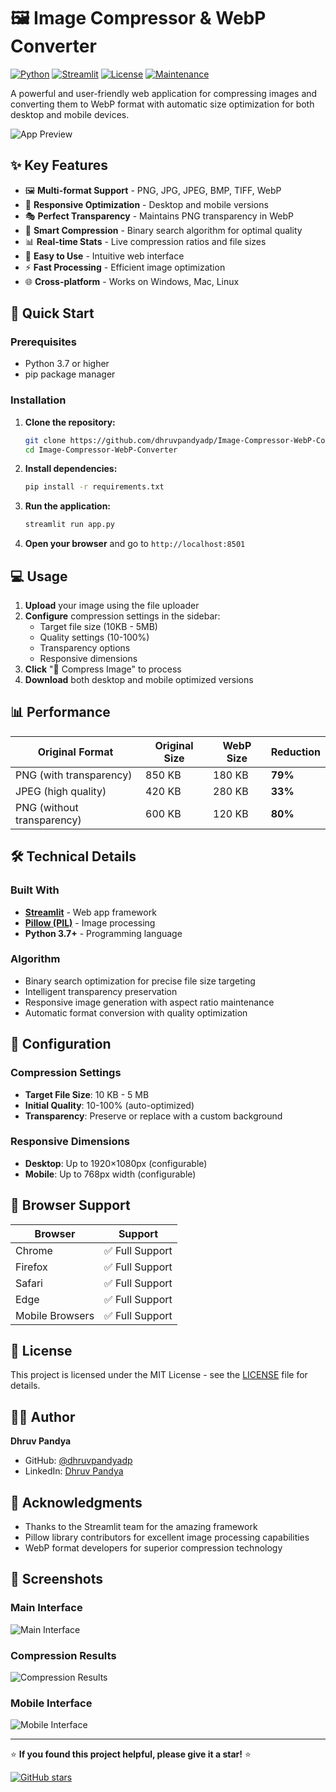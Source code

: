 # 🖼️ Image Compressor & WebP Converter

[![Python](https://img.shields.io/badge/Python-3.7%2B-blue)](https://www.python.org/)
[![Streamlit](https://img.shields.io/badge/Streamlit-1.0%2B-red)](https://streamlit.io/)
[![License](https://img.shields.io/badge/License-MIT-green)](LICENSE)
[![Maintenance](https://img.shields.io/badge/Maintained-Yes-green)](https://github.com/dhruvpandyadpdp/Image-Compressor-WebP-Converter)

A powerful and user-friendly web application for compressing images and converting them to WebP format with automatic size optimization for both desktop and mobile devices.

![App Preview](https://img.shields.io/badge/Demo-Live%20App-brightgreen)

## ✨ Key Features

- 🖼️ **Multi-format Support** - PNG, JPG, JPEG, BMP, TIFF, WebP
- 📱 **Responsive Optimization** - Desktop and mobile versions
- 🎭 **Perfect Transparency** - Maintains PNG transparency in WebP
- 🔧 **Smart Compression** - Binary search algorithm for optimal quality
- 📊 **Real-time Stats** - Live compression ratios and file sizes
- 🚀 **Easy to Use** - Intuitive web interface
- ⚡ **Fast Processing** - Efficient image optimization
- 🌐 **Cross-platform** - Works on Windows, Mac, Linux

## 🚀 Quick Start

### Prerequisites
- Python 3.7 or higher
- pip package manager

### Installation

1. **Clone the repository:**
   ```bash
   git clone https://github.com/dhruvpandyadp/Image-Compressor-WebP-Converter.git
   cd Image-Compressor-WebP-Converter
   ```

2. **Install dependencies:**
   ```bash
   pip install -r requirements.txt
   ```

3. **Run the application:**
   ```bash
   streamlit run app.py
   ```

4. **Open your browser** and go to `http://localhost:8501`

## 💻 Usage

1. **Upload** your image using the file uploader
2. **Configure** compression settings in the sidebar:
   - Target file size (10KB - 5MB)
   - Quality settings (10-100%)
   - Transparency options
   - Responsive dimensions
3. **Click** "🚀 Compress Image" to process
4. **Download** both desktop and mobile optimized versions

## 📊 Performance

| Original Format | Original Size | WebP Size | Reduction |
|----------------|---------------|-----------|-----------|
| PNG (with transparency) | 850 KB | 180 KB | **79%** |
| JPEG (high quality) | 420 KB | 280 KB | **33%** |
| PNG (without transparency) | 600 KB | 120 KB | **80%** |

## 🛠️ Technical Details

### Built With
- **[Streamlit](https://streamlit.io/)** - Web app framework
- **[Pillow (PIL)](https://pillow.readthedocs.io/)** - Image processing
- **Python 3.7+** - Programming language

### Algorithm
- Binary search optimization for precise file size targeting
- Intelligent transparency preservation
- Responsive image generation with aspect ratio maintenance
- Automatic format conversion with quality optimization

## 🔧 Configuration

### Compression Settings
- **Target File Size**: 10 KB - 5 MB
- **Initial Quality**: 10-100% (auto-optimized)
- **Transparency**: Preserve or replace with a custom background

### Responsive Dimensions
- **Desktop**: Up to 1920×1080px (configurable)
- **Mobile**: Up to 768px width (configurable)

## 📱 Browser Support

| Browser | Support |
|---------|---------|
| Chrome | ✅ Full Support |
| Firefox | ✅ Full Support |
| Safari | ✅ Full Support |
| Edge | ✅ Full Support |
| Mobile Browsers | ✅ Full Support |


## 📝 License

This project is licensed under the MIT License - see the [LICENSE](LICENSE) file for details.

## 👨‍💻 Author

**Dhruv Pandya**

- GitHub: [@dhruvpandyadp](https://github.com/dhruvpandyadp)
- LinkedIn: [Dhruv Pandya](https://linkedin.com/in/dhruvpandyadp)

## 🙏 Acknowledgments

- Thanks to the Streamlit team for the amazing framework
- Pillow library contributors for excellent image processing capabilities
- WebP format developers for superior compression technology

## 📸 Screenshots

### Main Interface
![Main Interface](screenshots/main-interface.webp)

### Compression Results
![Compression Results](screenshots/compression-results.webp)

### Mobile Interface
![Mobile Interface](screenshots/mobile-interface.webp)

---

⭐ **If you found this project helpful, please give it a star!** ⭐

[![GitHub stars](https://img.shields.io/github/stars/dhruvpandyadp/Image-Compressor-WebP-Converter.svg?style=social&label=Star)](https://github.com/dhruvpandyadp/Image-Compressor-WebP-Converter)
